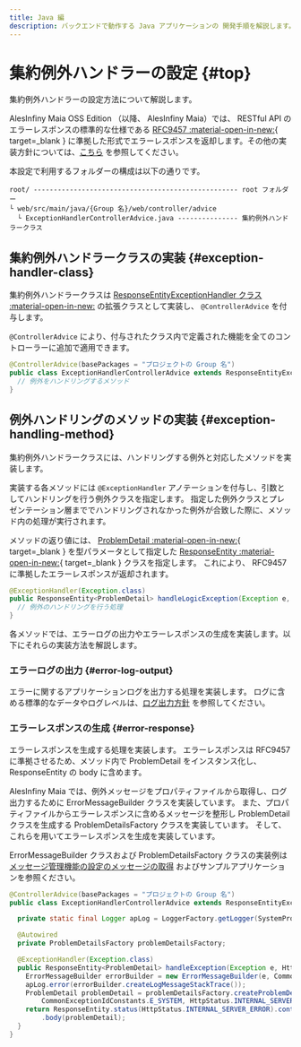 ```yaml
---
title: Java 編
description: バックエンドで動作する Java アプリケーションの 開発手順を解説します。
---
```


# 集約例外ハンドラーの設定 {#top}

集約例外ハンドラーの設定方法について解説します。

<!-- textlint-disable ja-technical-writing/sentence-length -->
AlesInfiny Maia OSS Edition （以降、 AlesInfiny Maia）では、 RESTful API のエラーレスポンスの標準的な仕様である [RFC9457 :material-open-in-new:](https://datatracker.ietf.org/doc/html/rfc9457){ target=_blank } に準拠した形式でエラーレスポンスを返却します。その他の実装方針については、[こちら](../../../../app-architecture/client-side-rendering/backend-application/presentation.md#exception-handling) を参照してください。
<!-- textlint-enable ja-technical-writing/sentence-length -->

本設定で利用するフォルダーの構成は以下の通りです。

```terminal linenums="0"
root/ --------------------------------------------------- root フォルダー
└ web/src/main/java/{Group 名}/web/controller/advice
  └ ExceptionHandlerControllerAdvice.java --------------- 集約例外ハンドラークラス
```

## 集約例外ハンドラークラスの実装 {#exception-handler-class}

<!-- textlint-disable ja-technical-writing/sentence-length -->
集約例外ハンドラークラスは [ResponseEntityExceptionHandler クラス :material-open-in-new:](https://spring.pleiades.io/spring-framework/docs/current/javadoc-api/org/springframework/web/servlet/mvc/method/annotation/ResponseEntityExceptionHandler.html) の拡張クラスとして実装し、 `@ControllerAdvice` を付与します。
<!-- textlint-enable ja-technical-writing/sentence-length -->

`@ControllerAdvice` により、付与されたクラス内で定義された機能を全てのコントローラーに追加で適用できます。

``` Java title="集約例外ハンドラークラスの実装例"
@ControllerAdvice(basePackages = "プロジェクトの Group 名")
public class ExceptionHandlerControllerAdvice extends ResponseEntityExceptionHandler{
  // 例外をハンドリングするメソッド
}
```

## 例外ハンドリングのメソッドの実装 {#exception-handling-method}

集約例外ハンドラークラスには、ハンドリングする例外と対応したメソッドを実装します。

実装する各メソッドには `@ExceptionHandler` アノテーションを付与し、引数としてハンドリングを行う例外クラスを指定します。
指定した例外クラスとプレゼンテーション層まででハンドリングされなかった例外が合致した際に、メソッド内の処理が実行されます。

<!-- textlint-disable ja-technical-writing/sentence-length -->
メソッドの返り値には、 [ProblemDetail :material-open-in-new:](https://spring.pleiades.io/spring-framework/docs/current/javadoc-api/org/springframework/http/ProblemDetail.html){ target=_blank } を型パラメータとして指定した [ResponseEntity :material-open-in-new:](https://spring.pleiades.io/spring-framework/docs/current/javadoc-api/org/springframework/http/ResponseEntity.html){ target=_blank } クラスを指定します。
これにより、 RFC9457 に準拠したエラーレスポンスが返却されます。
<!-- textlint-enable ja-technical-writing/sentence-length -->

``` Java title="Exception クラスをハンドリングするメソッドの実装例"
@ExceptionHandler(Exception.class)
public ResponseEntity<ProblemDetail> handleLogicException(Exception e, HttpServletRequest req) {
  // 例外のハンドリングを行う処理
}
```

各メソッドでは、エラーログの出力やエラーレスポンスの生成を実装します。以下にそれらの実装方法を解説します。

### エラーログの出力 {#error-log-output}

エラーに関するアプリケーションログを出力する処理を実装します。
ログに含める標準的なデータやログレベルは、[ログ出力方針](../../../../app-architecture/overview/java-application-processing-system/logging-policy.md) を参照してください。

### エラーレスポンスの生成 {#error-response}

エラーレスポンスを生成する処理を実装します。
エラーレスポンスは RFC9457 に準拠させるため、メソッド内で ProblemDetail をインスタンス化し、 ResponseEntity の body に含めます。

AlesInfiny Maia では、例外メッセージをプロパティファイルから取得し、ログ出力するために ErrorMessageBuilder クラスを実装しています。
また、プロパティファイルからエラーレスポンスに含めるメッセージを整形し ProblemDetail クラスを生成する ProblemDetailsFactory クラスを実装しています。
そして、これらを用いてエラーレスポンスを生成を実装しています。

ErrorMessageBuilder クラスおよび ProblemDetailsFactory クラスの実装例は [メッセージ管理機能の設定のメッセージの取得](./message-management.md#getting-messages) およびサンプルアプリケーションを参照ください。

``` Java title="ProblemDetail および ErrorMessageBuilder を用いた集約例外ハンドラーの実装例"
@ControllerAdvice(basePackages = "プロジェクトの Group 名")
public class ExceptionHandlerControllerAdvice extends ResponseEntityExceptionHandler {

  private static final Logger apLog = LoggerFactory.getLogger(SystemPropertyConstants.APPLICATION_LOG_LOGGER);

  @Autowired
  private ProblemDetailsFactory problemDetailsFactory;

  @ExceptionHandler(Exception.class)
  public ResponseEntity<ProblemDetail> handleException(Exception e, HttpServletRequest req) {
    ErrorMessageBuilder errorBuilder = new ErrorMessageBuilder(e, CommonExceptionIdConstants.E_SYSTEM, null, null);
    apLog.error(errorBuilder.createLogMessageStackTrace());
    ProblemDetail problemDetail = problemDetailsFactory.createProblemDetail(errorBuilder,
        CommonExceptionIdConstants.E_SYSTEM, HttpStatus.INTERNAL_SERVER_ERROR);
    return ResponseEntity.status(HttpStatus.INTERNAL_SERVER_ERROR).contentType(MediaType.APPLICATION_PROBLEM_JSON)
        .body(problemDetail);
  }
}
```
